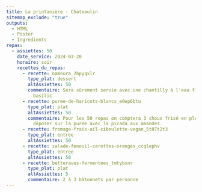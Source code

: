 ```yaml
---
title: La printanière - Chateaulin
sitemap_exclude: "true"
outputs: 
  - HTML 
  - Poster 
  - Ingredients
repas:
  - assiettes: 50
    date_service: 2024-03-20
    horaire: soir
    recettes_du_repas:
      - recette: namoura_2bpyqxlr
        type_plat: dessert
        altAssiettes: 50
        commentaire: Sera sûrement servie avec une chantilly à l'eau florale de citron
          basilic
      - recette: puree-de-haricots-blancs_e0ep6btu
        type_plat: plat
        altAssiettes: 50
        commentaire: Pour les 50 repas on comptera 3 choux frisé en plus pour les
          déposer sur la purée avec la picada aux amandes.
      - recette: fromage-frais-ail-ciboulette-vegan_5t07t2t3
        type_plat: entree
        altAssiettes: 50
      - recette: salade-fenouil-carottes-oranges_ccqlephv
        type_plat: entree
        altAssiettes: 50
      - recette: betteraves-fermentees_tmtybxnr
        type_plat: plat
        altAssiettes: 5
        commentaire: 2 à 3 bâtonnets par personne
---
```

